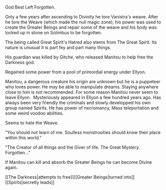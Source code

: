 God Best Left Forgotten.

Only a few years after ascending to Divinity he tore Vanistra's weave. After he tore the Weave (which made the null magic zone), his power was used to create the Greater Beings and repair some of the weave and his body was locked up in stone on Solimbus to be forgotten.

The being called Great Spirit's Hatred also stems from The Great Spirit. Its nature is unusual it is part fey and part many things.

His guardian was killed by Gitche, who released Manitou to help free the Darkness god.

Regained some power from a pool of primordial energy under Ellyon.

Manitou, a dangerous creature his origin are unknown but he is a puppeteer who loves power. He may be able to manipulate dreams. Staying anywhere close to him is not recommended. For some reason Manitou never seem to leave Ellyon. 
Mysteriously appeared in Ellyon a few hundred years ago. Has always been very friendly the criminals and slowly developped his own group named Spirits. He has power of necromancy, Mass teleportation and some weird voodoo abilities.

Seems to hate the Weave.

"You should not learn of me. Soulless monstrosities should know their place within this world."

"The Creator of all things and the Giver of life. The Great Mystery. Forgotten..."

If Manitou can kill and absorb the Greater Beings he can become Divine again.

[[The Darkness|attempts to free]][[Greater Beings|turned into]][[Spirits|secretly leads]]